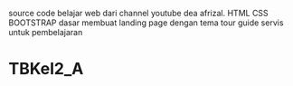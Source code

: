 source code belajar web dari channel youtube dea afrizal. HTML CSS BOOTSTRAP dasar membuat landing page dengan tema tour guide servis untuk pembelajaran
# TBKel2_A
